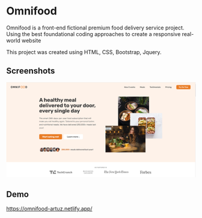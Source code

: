 # Omnifood

Omnifood is a front-end fictional premium food delivery service project. Using the best foundational coding approaches to create a responsive real-world website

This project was created using HTML, CSS, Bootstrap, Jquery.


## Screenshots

![Omnifood](Omnifood.PNG)



## Demo

https://omnifood-artuz.netlify.app/

